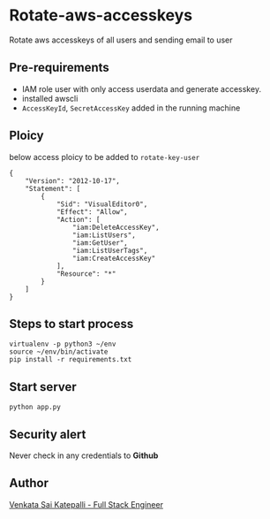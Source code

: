 # Rotate-aws-accesskeys
Rotate aws accesskeys of all users and sending email to user

## Pre-requirements
- IAM role user with only access userdata and generate accesskey.
- installed awscli
- `AccessKeyId`, `SecretAccessKey` added in the running machine

## Ploicy
below access ploicy to be added to `rotate-key-user`
```
{
    "Version": "2012-10-17",
    "Statement": [
        {
            "Sid": "VisualEditor0",
            "Effect": "Allow",
            "Action": [
                "iam:DeleteAccessKey",
                "iam:ListUsers",
                "iam:GetUser",
                "iam:ListUserTags",
                "iam:CreateAccessKey"
            ],
            "Resource": "*"
        }
    ]
}
```

## Steps to start process
```
virtualenv -p python3 ~/env
source ~/env/bin/activate
pip install -r requirements.txt
```

## Start server
```
python app.py
```

## Security alert
Never check in any credentials to **Github**

## Author

[Venkata Sai Katepalli - Full Stack Engineer](http://venkatasaikatepalli.github.io)
